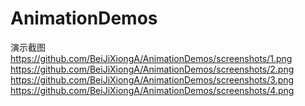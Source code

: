 # AnimationDemos
演示截图
https://github.com/BeiJiXiongA/AnimationDemos/screenshots/1.png
https://github.com/BeiJiXiongA/AnimationDemos/screenshots/2.png
https://github.com/BeiJiXiongA/AnimationDemos/screenshots/3.png
https://github.com/BeiJiXiongA/AnimationDemos/screenshots/4.png
